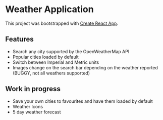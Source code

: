 # Weather Application

This project was bootstrapped with [Create React App](https://github.com/facebook/create-react-app).

## Features

- Search any city supported by the OpenWeatherMap API
- Popular cities loaded by default
- Switch between Imperial and Metric units
- Images change on the search bar depending on the weather reported (BUGGY, not all weathers supported)

## Work in progress

- Save your own cities to favourites and have them loaded by default
- Weather Icons
- 5 day weather forecast
